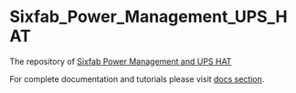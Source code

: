 # Sixfab_Power_Management_UPS_HAT
The repository of [Sixfab Power Management and UPS HAT](https://sixfab.com/product/raspberry-pi-power-management-ups-hat/)

For complete documentation and tutorials please visit [docs section](https://docs.sixfab.com/docs/raspberry-pi-power-management-ups-hat-introduction).
